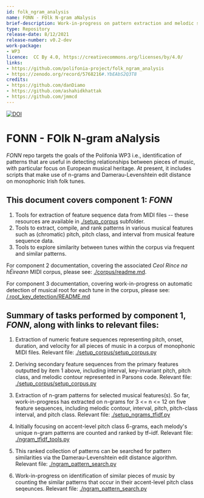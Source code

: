 ```yaml
---
id: folk_ngram_analysis
name: FONN - FOlk N-gram aNalysis
brief-description: Work-in-progress on pattern extraction and melodic similarity on a corpus of monophonic Irish folk tunes.
type: Repository
release-date: 8/12/2021
release-number: v0.2-dev
work-package: 
- WP3
licence:  CC By 4.0, https://creativecommons.org/licenses/by/4.0/
links:
- https://github.com/polifonia-project/folk_ngram_analysis
- https://zenodo.org/record/5768216#.YbEAbS2Q3T8
credits:
- https://github.com/danDiamo
- https://github.com/ashahidkhattak
- https://github.com/jmmcd
---
```


[![DOI](https://zenodo.org/badge/427469033.svg)](https://zenodo.org/badge/latestdoi/427469033)

# FONN - FOlk N-gram aNalysis 

*FONN* repo targets the goals of the Polifonia WP3 i.e., identification of patterns that are useful in detecting relationships between pieces of music, with particular focus on European musical heritage. At present, it includes scripts that make use of n-grams and Damerau-Levenshtein edit distance on monophonic Irish folk tunes.

## This document covers component 1: *FONN*
1. Tools for extraction of feature sequence data from MIDI files -- these resources are available in [./setup_corpus](https://github.com/polifonia-project/folk_ngram_analysis/tree/master/setup_corpus) subfolder. 
2. Tools to extract, compile, and rank patterns in various musical features such as (chromatic) pitch, pitch class, and interval from musical feature sequence data.
3. Tools to explore similarity between tunes within the corpus via frequent and similar patterns.

For component 2 documentation, covering the associated *Ceol Rince na hÉireann* MIDI corpus, please see: [./corpus/readme.md](https://github.com/polifonia-project/folk_ngram_analysis/blob/master/corpus/readme.md).

For component 3 documentation, covering work-in-progress on automatic detection of musical root for each tune in the corpus, please see: [/.root_key_detection/README.md](https://github.com/polifonia-project/folk_ngram_analysis/blob/master/root_key_detection/README.md)

## Summary of tasks performed by component 1, *FONN*, along with links to relevant files:

1. Extraction of numeric feature sequences representing pitch, onset, duration, and velocity for all pieces of music in a corpus of monophonic MIDI files.
Relevant file: [./setup_corpus/setup_corpus.py](https://github.com/polifonia-project/folk_ngram_analysis/blob/master/setup_corpus/setup_corpus.py)

2. Deriving secondary feature sequences from the primary features outputted by item 1 above, including interval, key-invariant pitch, pitch class, and melodic contour represented in Parsons code.
Relevant file: [./setup_corpus/setup_corpus.py](https://github.com/polifonia-project/folk_ngram_analysis/blob/master/setup_corpus/setup_corpus.py)

3. Extraction of n-gram patterns for selected musical features(s). So far, work-in-progress has extracted on n-grams for 3 <= n <= 12 on five feature sequences, including melodic contour, interval, pitch, pitch-class interval, and pitch class. 
Relevant file: [./setup_ngrams_tfidf.py](https://github.com/polifonia-project/folk_ngram_analysis/blob/master/setup_ngrams_tfidf.py)

4. Initially focusing on accent-level pitch class 6-grams, each melody's unique n-gram patterns are counted and ranked by tf–idf. 
Relevant file: [./ngram_tfidf_tools.py](https://github.com/polifonia-project/folk_ngram_analysis/blob/master/ngram_tfidf_tools.py)

5. This ranked collection of patterns can be searched for pattern similarities via the Damerau-Levenshtein edit distance algorithm.
Relevant file: [./ngram_pattern_search.py](https://github.com/polifonia-project/folk_ngram_analysis/blob/master/ngram_pattern_search.py)

6. Work-in-progress on identification of similar pieces of music by counting the similar patterns that occur in their accent-level pitch class seqeunces.
Relevant file: [./ngram_pattern_search.py](https://github.com/polifonia-project/folk_ngram_analysis/blob/master/ngram_pattern_search.py) 
